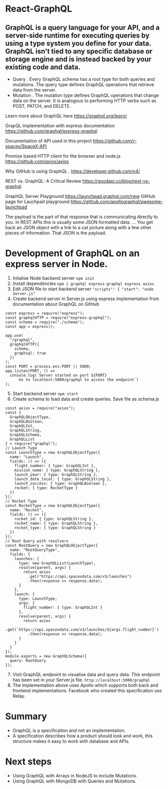 # React-GraphQL

## GraphQL is a query language for your API, and a server-side runtime for executing queries by using a type system you define for your data. GraphQL isn't tied to any specific database or storage engine and is instead backed by your existing code and data.

-  Query
.  Every GraphQL schema has a root type for both queries and mutations. The query type defines GraphQL operations that retrieve data from the server.
-  Mutation
.  The mutation type defines GraphQL operations that change data on the server. It is analogous to performing HTTP verbs such as POST, PATCH, and DELETE.

Learn more about GraphQL here https://graphql.org/learn/

GrapQL implementation with express documentation https://github.com/graphql/express-graphql

Documentation of API used in this project https://github.com/r-spacex/SpaceX-API

Promise based HTTP client for the browser and node.js https://github.com/axios/axios

Why GitHub is using GraphQL . https://developer.github.com/v4/

REST vs. GraphQL: A Critical Review   https://goodapi.co/blog/rest-vs-graphql

GraphQL Server Playground https://launchpad.graphql.com/new
GitHub page for Lauchpad playground https://github.com/apollographql/awesome-launchpad 

The payload is the part of that response that is communicating directly to you. In REST APIs this is usually some JSON formatted data. ... You get back an JSON object with a link to a cat picture along with a few other pieces of information. That JSON is the payload.
# Development of GraphQL on an express server in Node.
1.  Intialise Node backend server
```npm init```
2.  Install dependencies
`npm i graphql express-graphql express axios`
3.  Edit JSON file to start backend server
`"scripts": {
    "start": "node Server.js"`
4.  Create backend server in Server.js using express implementation from documentation about GraphQL on GitHub
```
const express = require("express");
const graphqlHTTP = require("express-graphql");
const schema = require("./schema");
const app = express();

app.use(
  "/graphql",
  graphqlHTTP({
    schema,
    graphiql: true
  })
);
const PORT = process.env.PORT || 5000;
app.listen(PORT, () =>
  console.log(`Server started on port ${PORT}
      Go to localhost:5000/graphql to access the endpoint`)
);
```
5.  Start backend server
`npm start`
6.  Create schema to load data and create queries. Save file as schema.js
```
const axios = require("axios");
const {
  GraphQLObjectType,
  GraphQLBoolean,
  GraphQLInt,
  GraphQLString,
  GraphQLSchema,
  GraphQLList
} = require("graphql");
// Launch Type
const LaunchType = new GraphQLObjectType({
  name: "Launch",
  fields: () => ({
    flight_number: { type: GraphQLInt },
    mission_name: { type: GraphQLString },
    launch_year: { type: GraphQLString },
    launch_date_local: { type: GraphQLString },
    launch_success: { type: GraphQLBoolean },
    rocket: { type: RocketType }
  })
});
// Rocket Type
const RocketType = new GraphQLObjectType({
  name: "Rocket",
  fields: () => ({
    rocket_id: { type: GraphQLString },
    rocket_name: { type: GraphQLString },
    rocket_type: { type: GraphQLString }
  })
});
// Root Query with resolvers
const RootQuery = new GraphQLObjectType({
  name: "RootQueryType",
  fields: {
    launches: {
      type: new GraphQLList(LaunchType),
      resolve(parent, args) {
        return axios
          .get("https://api.spacexdata.com/v3/launches")
          .then(response => response.data);
      }
    },
    launch: {
      type: LaunchType,
      args: {
        flight_number: { type: GraphQLInt }
      },
      resolve(parent, args) {
        return axios
          .get(`https://api.spacexdata.com/v3/launches/${args.flight_number}`)
          .then(response => response.data);
      }
    }
  }
});
module.exports = new GraphQLSchema({
  query: RootQuery
});
```
7.  Visit GraphQL endpoint to visualise data and query data.  This endpoint has been set in your Server.js file.
```http://localhost:5000/graphql ```
8.  The implementation above uses Apollo which supports both back and frontend implementations.
Facebook who created this specification use Relay.

#  Summary
-  GraphQL is a specification and not an implementation.
-  A specification describes how a product should look and work, this structure makes it easy to work with database and APIs.

#  Next steps
-  Using GraphQL with Arrays in NodeJS to include Mutations.
-  Using GraphQL with MongoDB with Queries and Mutations.
